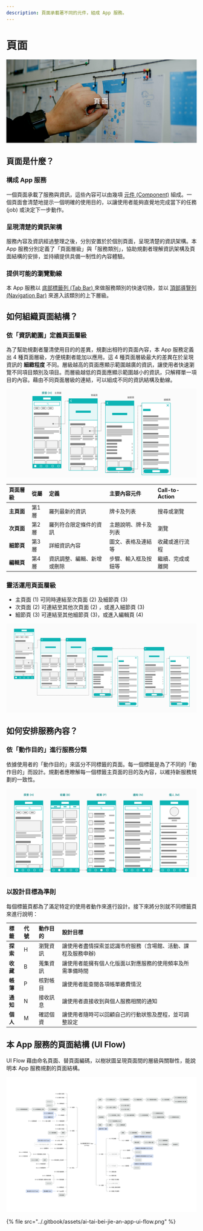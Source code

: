 ```yaml
---
description: 頁面承載著不同的元件，組成 App 服務。
---
```


# 頁面

![](../.gitbook/assets/page.png)

## 頁面是什麼？

### 構成 App 服務

一個頁面承載了服務與資訊，這些內容可以由幾項 [元件 \(Component\)](../component/) 組成。一個頁面會清楚地提示一個明確的使用目的，以讓使用者能夠直覺地完成當下的任務 \(job\) 或決定下一步動作。

### 呈現清楚的資訊架構

服務內容及資訊經過整理之後，分別安置於於個別頁面，呈現清楚的資訊架構。本 App 服務分別定義了「頁面層級」與「服務類別」，協助規劃者理解資訊架構及頁面結構的安排，並持續提供具備一制性的內容體驗。

### 提供可能的瀏覽動線

本 App 服務以 [底部標籤列 \(Tab Bar\) ](../component/untitled-1.md#di-bu-lie) 來做服務類別的快速切換，並以 [頂部導覽列 \(Navigation Bar\)](../component/untitled.md)  來進入該類別的上下層級。

## 如何組織頁面結構？

### 依「資訊範圍」定義頁面層級

為了幫助規劃者釐清使用目的的差異，規劃出相符的頁面內容，本 App 服務定義出 4 種頁面層級，方便規劃者能加以應用。這 4 種頁面層級最大的差異在於呈現資訊的 **細緻程度** 不同。層級越高的頁面應顯示範圍越廣的資訊，讓使用者快速瀏覽不同項目類別及項目。而層級越低的頁面應顯示範圍越小的資訊，只解釋單一項目的內容。藉由不同頁面層級的連結，可以組成不同的資訊結構及動線。

![&#x4EE5;&#x8CC7;&#x8A0A;&#x6700;&#x8C50;&#x5BCC;&#x591A;&#x6A23;&#x7684;&#x300C;&#x63A2;&#x7D22;&#x9801; H&#x300D;&#x70BA;&#x4F8B;](../.gitbook/assets/slice-copy-6.png)

| 頁面層級 | 從屬 | 定義 | 主要內容元件 | Call-to-Action |
| :--- | :--- | :--- | :--- | :--- |
| **主頁面** | 第1層 | 羅列最新的資訊 | 牌卡及列表 | 搜尋或瀏覽 |
| **次頁面** | 第2層 | 羅列符合限定條件的資訊 | 主題說明、牌卡及列表 | 瀏覽 |
| **細節頁** | 第3層 | 詳細資訊內容 | 圖文、表格及連結等 | 收藏或進行流程 |
| **編輯頁** | 第4層       | 資訊調整、編輯、新增或刪除 | 步驟、輸入框及按鈕等 | 繼續、完成或離開 |

### 靈活運用頁面層級

* 主頁面 \(1\) 可同時連結至次頁面 \(2\) 及細節頁 \(3\)
* 次頁面 \(2\) 可連結至其他次頁面 \(2\) ，或進入細節頁 \(3\)
* 細節頁 \(3\) 可連結至其他細節頁 \(3\)，或進入編輯頁 \(4\)

![&#x7531;&#x8CC7;&#x8A0A;&#x5167;&#x5BB9;&#x6C7A;&#x5B9A;&#x9801;&#x9762;&#x7D50;&#x69CB;&#xFF0C;&#x8B93;&#x4F7F;&#x7528;&#x8005;&#x5FEB;&#x901F;&#x9032;&#x5165;](../.gitbook/assets/slice-copy-7.png)

## 如何安排服務內容？

### 依「動作目的」進行服務分類

依據使用者的「動作目的」來區分不同標籤的頁面。每一個標籤是為了不同的「動作目的」而設計。規劃者應瞭解每一個標籤主頁面的目的及內容，以維持新服務規劃的一致性。

![&#x4E0D;&#x540C;&#x6A19;&#x7C64;&#x9801;&#x63D0;&#x4F9B;&#x4E0D;&#x540C;&#x985E;&#x5225;&#x7684;&#x670D;&#x52D9;](../.gitbook/assets/slice.png)

### 以設計目標為準則

每個標籤頁都為了滿足特定的使用者動作來進行設計。接下來將分別就不同標籤頁來進行說明：

| 標籤 | 代號 | 動作目的 | 設計目標 |
| :--- | :--- | :--- | :--- |
| **探索** | H | 瀏覽資訊 | 讓使用者盡情探索並認識市府服務（含場館、活動、課程及服務申辦\) |
| **收藏** | B | 蒐集資訊 | 讓使用者能擁有個人化版面以對應服務的使用頻率及所需準備時間 |
| **帳簿** | P | 核對帳目 | 讓使用者能查閱各項帳單繳費情況 |
| **通知** | N | 接收訊息 | 讓使用者直接收到與個人服務相關的通知 |
| **個人** | M | 確認個資 | 讓使用者隨時可以回顧自己的行動狀態及歷程，並可調整設定 |

## 本 App 服務的頁面結構 \(UI Flow\)

UI Flow 藉由命名頁面、替頁面編碼，以樹狀圖呈現頁面間的層級與關聯性，能說明本 App 服務規劃的頁面結構。

![](../.gitbook/assets/ai-tai-bei-jie-an-app-ui-flow.png)

{% file src="../.gitbook/assets/ai-tai-bei-jie-an-app-ui-flow.png" %}



